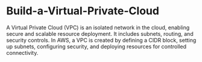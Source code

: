 # Build-a-Virtual-Private-Cloud
A Virtual Private Cloud (VPC)  is an isolated network in the cloud, enabling secure and scalable resource deployment. It includes subnets, routing, and security controls. In AWS, a VPC is created by defining a CIDR block, setting up subnets, configuring security, and deploying resources for controlled connectivity.
